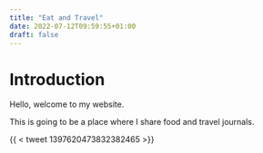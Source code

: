 ```yaml
---
title: "Eat and Travel"
date: 2022-07-12T09:59:55+01:00
draft: false
---
```



# Introduction

Hello, welcome to my website. 

This is going to be a place where I share food and travel journals. 

{{ < tweet 1397620473832382465 >}}